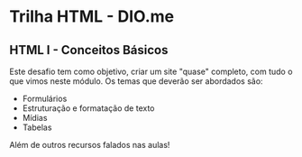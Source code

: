# Trilha HTML - DIO.me

## HTML I - Conceitos Básicos


Este desafio tem como objetivo, criar um site "quase" completo, com tudo o que vimos neste módulo. Os temas que deverão ser abordados são:

 - Formulários
 - Estruturação e formatação de texto
 - Mídias
 - Tabelas
   
Além de outros recursos falados nas aulas!

